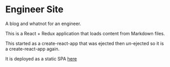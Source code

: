 # Engineer Site

A blog and whatnot for an engineer.

This is a React + Redux application that loads content from Markdown files.

This started as a create-react-app that was ejected then
_un_-ejected so it is a create-react-app again.

It is deployed as a static SPA [here](http://gregwiley.com/)
